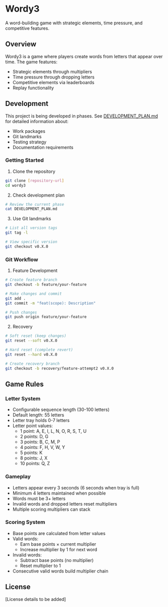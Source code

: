 # Wordy3

A word-building game with strategic elements, time pressure, and competitive features.

## Overview

Wordy3 is a game where players create words from letters that appear over time. The game features:
- Strategic elements through multipliers
- Time pressure through dropping letters
- Competitive elements via leaderboards
- Replay functionality

## Development

This project is being developed in phases. See [DEVELOPMENT_PLAN.md](DEVELOPMENT_PLAN.md) for detailed information about:
- Work packages
- Git landmarks
- Testing strategy
- Documentation requirements

### Getting Started

1. Clone the repository
```bash
git clone [repository-url]
cd wordy3
```

2. Check development plan
```bash
# Review the current phase
cat DEVELOPMENT_PLAN.md
```

3. Use Git landmarks
```bash
# List all version tags
git tag -l

# View specific version
git checkout v0.X.0
```

### Git Workflow

1. Feature Development
```bash
# Create feature branch
git checkout -b feature/your-feature

# Make changes and commit
git add .
git commit -m "feat(scope): Description"

# Push changes
git push origin feature/your-feature
```

2. Recovery
```bash
# Soft reset (keep changes)
git reset --soft v0.X.0

# Hard reset (complete revert)
git reset --hard v0.X.0

# Create recovery branch
git checkout -b recovery/feature-attempt2 v0.X.0
```

## Game Rules

### Letter System
- Configurable sequence length (30-100 letters)
- Default length: 55 letters
- Letter tray holds 0-7 letters
- Letter point values:
  - 1 point: A, E, I, L, N, O, R, S, T, U
  - 2 points: D, G
  - 3 points: B, C, M, P
  - 4 points: F, H, V, W, Y
  - 5 points: K
  - 8 points: J, X
  - 10 points: Q, Z

### Gameplay
- Letters appear every 3 seconds (6 seconds when tray is full)
- Minimum 4 letters maintained when possible
- Words must be 3+ letters
- Invalid words and dropped letters reset multipliers
- Multiple scoring multipliers can stack

### Scoring System
- Base points are calculated from letter values
- Valid words:
  - Earn base points × current multiplier
  - Increase multiplier by 1 for next word
- Invalid words:
  - Subtract base points (no multiplier)
  - Reset multiplier to 1
- Consecutive valid words build multiplier chain

## License

[License details to be added]
